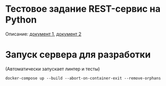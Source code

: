 # Тестовое задание REST-сервис на Python

Описание: [документ 1](https://yadi.sk/i/bE-gmumaIDcPGg), [документ 2](https://yadi.sk/i/dA9umaGbQdMNLw)

# Запуск сервера для разработки

(Автоматически запускает линтер и тесты)

```shell
docker-compose up --build --abort-on-container-exit --remove-orphans
```
